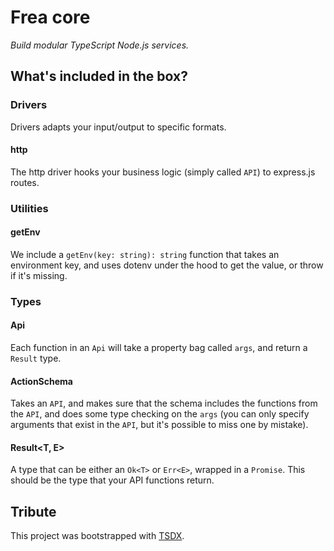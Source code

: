 # Frea core

_Build modular TypeScript Node.js services._

## What's included in the box?

### Drivers

Drivers adapts your input/output to specific formats.

#### http

The http driver hooks your business logic (simply called `API`) to express.js routes.

### Utilities

#### getEnv

We include a `getEnv(key: string): string` function that takes an environment key, and uses dotenv under the hood to get the value, or throw if it's missing.

### Types

#### Api

Each function in an `Api` will take a property bag called `args`, and return a `Result` type.

#### ActionSchema<TApi extends Api>
  
Takes an `API`, and makes sure that the schema includes the functions from the `API`, and does some type checking on the `args` (you can only specify arguments that exist in the `API`, but it's possible to miss one by mistake).

#### Result<T, E>

A type that can be either an `Ok<T>` or `Err<E>`, wrapped in a `Promise`. This should be the type that your API functions return.

####

## Tribute
This project was bootstrapped with [TSDX](https://github.com/jaredpalmer/tsdx).
